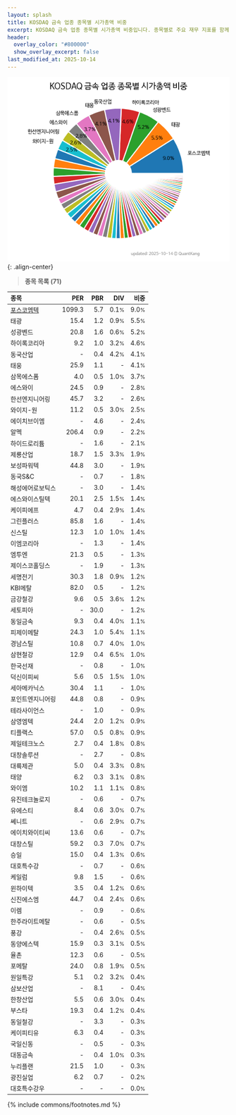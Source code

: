 ```yaml
---
layout: splash
title: KOSDAQ 금속 업종 종목별 시가총액 비중
excerpt: KOSDAQ 금속 업종 종목별 시가총액 비중입니다. 종목별로 주요 재무 지표를 함께 표시합니다.
header:
  overlay_color: "#800000"
  show_overlay_excerpt: false
last_modified_at: 2025-10-14
---
```



![KOSDAQ 금속 업종 종목별 시가총액 비중](/stats/sector/images/kosdaq_업종_금속_종목.png){: .align-center}


> **종목 목록 (71)**<a id="list"></a>

| **종목** | **PER** | **PBR** | **DIV** | **비중** |
| :------- | ------: | ------: | ------: | -------: |
| [포스코엠텍](/009520/) | 1099.3 | 5.7 | 0.1<small>%</small> | 9.0<small>%</small> |
| 태광 | 15.4 | 1.2 | 0.9<small>%</small> | 5.5<small>%</small> |
| 성광벤드 | 20.8 | 1.6 | 0.6<small>%</small> | 5.2<small>%</small> |
| 하이록코리아 | 9.2 | 1.0 | 3.2<small>%</small> | 4.6<small>%</small> |
| 동국산업 | - | 0.4 | 4.2<small>%</small> | 4.1<small>%</small> |
| 태웅 | 25.9 | 1.1 | - | 4.1<small>%</small> |
| 삼목에스폼 | 4.0 | 0.5 | 1.0<small>%</small> | 3.7<small>%</small> |
| 에스와이 | 24.5 | 0.9 | - | 2.8<small>%</small> |
| 한선엔지니어링 | 45.7 | 3.2 | - | 2.6<small>%</small> |
| 와이지-원 | 11.2 | 0.5 | 3.0<small>%</small> | 2.5<small>%</small> |
| 에이치브이엠 | - | 4.6 | - | 2.4<small>%</small> |
| 알멕 | 206.4 | 0.9 | - | 2.2<small>%</small> |
| 하이드로리튬 | - | 1.6 | - | 2.1<small>%</small> |
| 제룡산업 | 18.7 | 1.5 | 3.3<small>%</small> | 1.9<small>%</small> |
| 보성파워텍 | 44.8 | 3.0 | - | 1.9<small>%</small> |
| 동국S&C | - | 0.7 | - | 1.8<small>%</small> |
| 해성에어로보틱스 | - | 3.0 | - | 1.4<small>%</small> |
| 에스와이스틸텍 | 20.1 | 2.5 | 1.5<small>%</small> | 1.4<small>%</small> |
| 케이피에프 | 4.7 | 0.4 | 2.9<small>%</small> | 1.4<small>%</small> |
| 그린플러스 | 85.8 | 1.6 | - | 1.4<small>%</small> |
| 신스틸 | 12.3 | 1.0 | 1.0<small>%</small> | 1.4<small>%</small> |
| 이엠코리아 | - | 1.3 | - | 1.4<small>%</small> |
| 엠투엔 | 21.3 | 0.5 | - | 1.3<small>%</small> |
| 제이스코홀딩스 | - | 1.9 | - | 1.3<small>%</small> |
| 세명전기 | 30.3 | 1.8 | 0.9<small>%</small> | 1.2<small>%</small> |
| KBI메탈 | 82.0 | 0.5 | - | 1.2<small>%</small> |
| 금강철강 | 9.6 | 0.5 | 3.6<small>%</small> | 1.2<small>%</small> |
| 세토피아 | - | 30.0 | - | 1.2<small>%</small> |
| 동일금속 | 9.3 | 0.4 | 4.0<small>%</small> | 1.1<small>%</small> |
| 피제이메탈 | 24.3 | 1.0 | 5.4<small>%</small> | 1.1<small>%</small> |
| 경남스틸 | 10.8 | 0.7 | 4.0<small>%</small> | 1.0<small>%</small> |
| 삼현철강 | 12.9 | 0.4 | 6.5<small>%</small> | 1.0<small>%</small> |
| 한국선재 | - | 0.8 | - | 1.0<small>%</small> |
| 덕신이피씨 | 5.6 | 0.5 | 1.5<small>%</small> | 1.0<small>%</small> |
| 세아메카닉스 | 30.4 | 1.1 | - | 1.0<small>%</small> |
| 포인트엔지니어링 | 44.8 | 0.8 | - | 0.9<small>%</small> |
| 테라사이언스 | - | 1.0 | - | 0.9<small>%</small> |
| 삼영엠텍 | 24.4 | 2.0 | 1.2<small>%</small> | 0.9<small>%</small> |
| 티플랙스 | 57.0 | 0.5 | 0.8<small>%</small> | 0.9<small>%</small> |
| 제일테크노스 | 2.7 | 0.4 | 1.8<small>%</small> | 0.8<small>%</small> |
| 대창솔루션 | - | 2.7 | - | 0.8<small>%</small> |
| 대륙제관 | 5.0 | 0.4 | 3.3<small>%</small> | 0.8<small>%</small> |
| 태양 | 6.2 | 0.3 | 3.1<small>%</small> | 0.8<small>%</small> |
| 와이엠 | 10.2 | 1.1 | 1.1<small>%</small> | 0.8<small>%</small> |
| 유진테크놀로지 | - | 0.6 | - | 0.7<small>%</small> |
| 유에스티 | 8.4 | 0.6 | 3.0<small>%</small> | 0.7<small>%</small> |
| 쎄니트 | - | 0.6 | 2.9<small>%</small> | 0.7<small>%</small> |
| 에이치와이티씨 | 13.6 | 0.6 | - | 0.7<small>%</small> |
| 대창스틸 | 59.2 | 0.3 | 7.0<small>%</small> | 0.7<small>%</small> |
| 승일 | 15.0 | 0.4 | 1.3<small>%</small> | 0.6<small>%</small> |
| 대호특수강 | - | 0.7 | - | 0.6<small>%</small> |
| 케일럼 | 9.8 | 1.5 | - | 0.6<small>%</small> |
| 윈하이텍 | 3.5 | 0.4 | 1.2<small>%</small> | 0.6<small>%</small> |
| 신진에스엠 | 44.7 | 0.4 | 2.4<small>%</small> | 0.6<small>%</small> |
| 이렘 | - | 0.9 | - | 0.6<small>%</small> |
| 한주라이트메탈 | - | 0.6 | - | 0.5<small>%</small> |
| 풍강 | - | 0.4 | 2.6<small>%</small> | 0.5<small>%</small> |
| 동양에스텍 | 15.9 | 0.3 | 3.1<small>%</small> | 0.5<small>%</small> |
| 율촌 | 12.3 | 0.6 | - | 0.5<small>%</small> |
| 포메탈 | 24.0 | 0.8 | 1.9<small>%</small> | 0.5<small>%</small> |
| 원일특강 | 5.1 | 0.2 | 3.2<small>%</small> | 0.4<small>%</small> |
| 삼보산업 | - | 8.1 | - | 0.4<small>%</small> |
| 한창산업 | 5.5 | 0.6 | 3.0<small>%</small> | 0.4<small>%</small> |
| 부스타 | 19.3 | 0.4 | 1.2<small>%</small> | 0.4<small>%</small> |
| 동일철강 | - | 3.3 | - | 0.3<small>%</small> |
| 케이피티유 | 6.3 | 0.4 | - | 0.3<small>%</small> |
| 국일신동 | - | 0.5 | - | 0.3<small>%</small> |
| 대동금속 | - | 0.4 | 1.0<small>%</small> | 0.3<small>%</small> |
| 누리플랜 | 21.5 | 1.0 | - | 0.3<small>%</small> |
| 광진실업 | 6.2 | 0.7 | - | 0.2<small>%</small> |
| 대호특수강우 | - | - | - | 0.0<small>%</small> |

{% include commons/footnotes.md %}